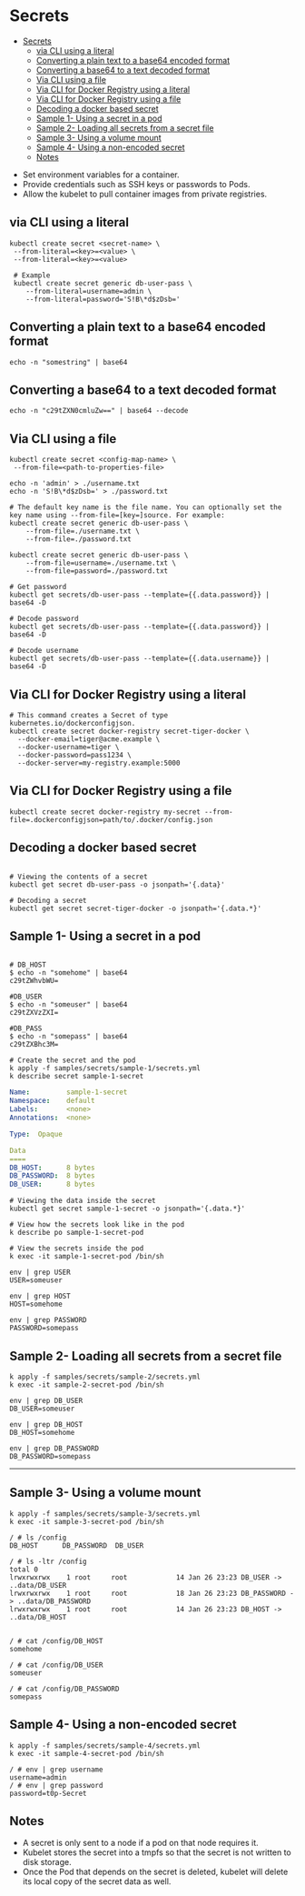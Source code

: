 # Secrets

<!-- TOC -->
* [Secrets](#secrets)
  * [via CLI using a literal](#via-cli-using-a-literal)
  * [Converting a plain text to a base64 encoded format](#converting-a-plain-text-to-a-base64-encoded-format)
  * [Converting a base64 to a text decoded format](#converting-a-base64-to-a-text-decoded-format)
  * [Via CLI using a file](#via-cli-using-a-file)
  * [Via CLI for Docker Registry using a literal](#via-cli-for-docker-registry-using-a-literal)
  * [Via CLI for Docker Registry using a file](#via-cli-for-docker-registry-using-a-file)
  * [Decoding a docker based secret](#decoding-a-docker-based-secret)
  * [Sample 1- Using a secret in a pod](#sample-1--using-a-secret-in-a-pod)
  * [Sample 2- Loading all secrets from a secret file](#sample-2--loading-all-secrets-from-a-secret-file)
  * [Sample 3- Using a volume mount](#sample-3--using-a-volume-mount)
  * [Sample 4- Using a non-encoded secret](#sample-4--using-a-non-encoded-secret)
  * [Notes](#notes)
<!-- TOC -->

* Set environment variables for a container.
* Provide credentials such as SSH keys or passwords to Pods.
* Allow the kubelet to pull container images from private registries.

## via CLI using a literal
```shell
kubectl create secret <secret-name> \
 --from-literal=<key>=<value> \
 --from-literal=<key>=<value> 
 
 # Example
 kubectl create secret generic db-user-pass \
    --from-literal=username=admin \
    --from-literal=password='S!B\*d$zDsb='
```

## Converting a plain text to a base64 encoded format
```shell
echo -n "somestring" | base64
```

## Converting a base64 to a text decoded format
```shell
echo -n "c29tZXN0cmluZw==" | base64 --decode
```

## Via CLI using a file
```shell
kubectl create secret <config-map-name> \
 --from-file=<path-to-properties-file>
 
echo -n 'admin' > ./username.txt
echo -n 'S!B\*d$zDsb=' > ./password.txt

# The default key name is the file name. You can optionally set the key name using --from-file=[key=]source. For example:
kubectl create secret generic db-user-pass \
    --from-file=./username.txt \
    --from-file=./password.txt
    
kubectl create secret generic db-user-pass \
    --from-file=username=./username.txt \
    --from-file=password=./password.txt

# Get password
kubectl get secrets/db-user-pass --template={{.data.password}} | base64 -D

# Decode password
kubectl get secrets/db-user-pass --template={{.data.password}} | base64 -D

# Decode username
kubectl get secrets/db-user-pass --template={{.data.username}} | base64 -D
```

## Via CLI for Docker Registry using a literal
```shell
# This command creates a Secret of type kubernetes.io/dockerconfigjson.
kubectl create secret docker-registry secret-tiger-docker \
  --docker-email=tiger@acme.example \
  --docker-username=tiger \
  --docker-password=pass1234 \
  --docker-server=my-registry.example:5000
```

## Via CLI for Docker Registry using a file
```shell
kubectl create secret docker-registry my-secret --from-file=.dockerconfigjson=path/to/.docker/config.json
```


## Decoding a docker based secret

```shell

# Viewing the contents of a secret
kubectl get secret db-user-pass -o jsonpath='{.data}'

# Decoding a secret
kubectl get secret secret-tiger-docker -o jsonpath='{.data.*}' 
```

## Sample 1- Using a secret in a pod

```shell

# DB_HOST
$ echo -n "somehome" | base64
c29tZWhvbWU=

#DB_USER
$ echo -n "someuser" | base64
c29tZXVzZXI=

#DB_PASS
$ echo -n "somepass" | base64
c29tZXBhc3M=

# Create the secret and the pod
k apply -f samples/secrets/sample-1/secrets.yml
k describe secret sample-1-secret
```

```yaml
Name:         sample-1-secret
Namespace:    default
Labels:       <none>
Annotations:  <none>

Type:  Opaque

Data
====
DB_HOST:      8 bytes
DB_PASSWORD:  8 bytes
DB_USER:      8 bytes
```

```shell
# Viewing the data inside the secret
kubectl get secret sample-1-secret -o jsonpath='{.data.*}'

# View how the secrets look like in the pod
k describe po sample-1-secret-pod 

# View the secrets inside the pod
k exec -it sample-1-secret-pod /bin/sh

env | grep USER
USER=someuser

env | grep HOST
HOST=somehome

env | grep PASSWORD
PASSWORD=somepass

```
## Sample 2- Loading all secrets from a secret file

```shell
k apply -f samples/secrets/sample-2/secrets.yml
k exec -it sample-2-secret-pod /bin/sh

env | grep DB_USER
DB_USER=someuser

env | grep DB_HOST
DB_HOST=somehome

env | grep DB_PASSWORD
DB_PASSWORD=somepass
```

---

## Sample 3- Using a volume mount

```shell
k apply -f samples/secrets/sample-3/secrets.yml
k exec -it sample-3-secret-pod /bin/sh

/ # ls /config
DB_HOST      DB_PASSWORD  DB_USER

/ # ls -ltr /config
total 0
lrwxrwxrwx    1 root     root            14 Jan 26 23:23 DB_USER -> ..data/DB_USER
lrwxrwxrwx    1 root     root            18 Jan 26 23:23 DB_PASSWORD -> ..data/DB_PASSWORD
lrwxrwxrwx    1 root     root            14 Jan 26 23:23 DB_HOST -> ..data/DB_HOST


/ # cat /config/DB_HOST
somehome

/ # cat /config/DB_USER
someuser

/ # cat /config/DB_PASSWORD
somepass
```

## Sample 4- Using a non-encoded secret
```shell
k apply -f samples/secrets/sample-4/secrets.yml
k exec -it sample-4-secret-pod /bin/sh

/ # env | grep username
username=admin
/ # env | grep password
password=t0p-Secret

```

## Notes

* A secret is only sent to a node if a pod on that node requires it.
* Kubelet stores the secret into a tmpfs so that the secret is not written to disk storage.
* Once the Pod that depends on the secret is deleted, kubelet will delete its local copy of the secret data as well.